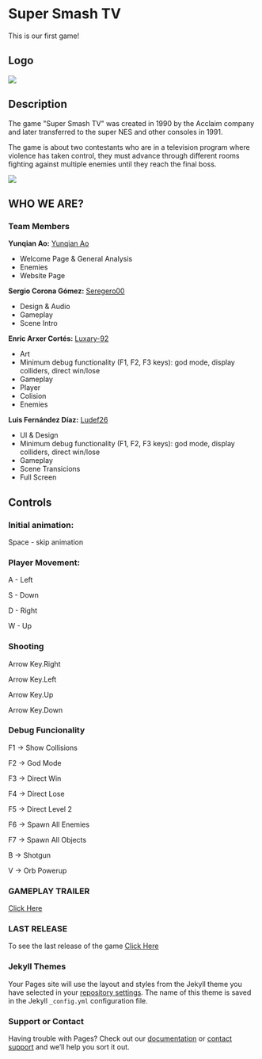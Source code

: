 # Super Smash TV

This is our first game!
## Logo
![](https://i.postimg.cc/0y2YRQrN/Dinosaurio-pocho.png)

## Description

The game "Super Smash TV" was created in 1990 by the Acclaim company and later transferred to the super NES and other consoles in 1991.

The game is about two contestants who are in a television program where violence has taken control, they must advance through different rooms fighting against multiple enemies until they reach the final boss.

![](https://i.postimg.cc/1XkQ2Z2H/intro-1.png)

## WHO WE ARE?
### Team Members
**Yunqian Ao:**   [Yunqian Ao](https://github.com/YunqianAo)

* Welcome Page & General Analysis
* Enemies
* Website Page

**Sergio Corona Gómez:**   [Seregero00](https://github.com/seregero00)

* Design & Audio
* Gameplay
* Scene Intro 

**Enric Arxer Cortés:**    [Luxary-92](https://github.com/Luxary-92)

* Art
* Minimum debug functionality (F1, F2, F3 keys): god mode, display colliders, direct win/lose
* Gameplay
* Player
* Colision
* Enemies

**Luis Fernández Díaz:**   [Ludef26](https://github.com/Ludef26)

* UI & Design
*  Minimum debug functionality (F1, F2, F3 keys): god mode, display colliders, direct win/lose
*  Gameplay
*  Scene Transicions
*  Full Screen

## Controls
### Initial animation:
Space - skip animation
### Player Movement:
A - Left

S - Down

D - Right

W - Up

### Shooting
Arrow Key.Right 

Arrow Key.Left  

Arrow Key.Up  

Arrow Key.Down  

### Debug Funcionality

F1 -> Show Collisions 

F2 -> God Mode 

F3 -> Direct Win

F4 -> Direct Lose

F5 -> Direct Level 2

F6 -> Spawn All Enemies 

F7 -> Spawn All Objects

B -> Shotgun 

V -> Orb Powerup

### GAMEPLAY TRAILER

[Click Here]()

### LAST RELEASE

To see the last release of the game [Click Here](https://github.com/YunqianAo/Filosaurios/releases/tag/1.0)


### Jekyll Themes

Your Pages site will use the layout and styles from the Jekyll theme you have selected in your [repository settings](https://github.com/YunqianAo/Filosaurios/settings/pages). The name of this theme is saved in the Jekyll `_config.yml` configuration file.

### Support or Contact

Having trouble with Pages? Check out our [documentation](https://docs.github.com/categories/github-pages-basics/) or [contact support](https://support.github.com/contact) and we’ll help you sort it out.
